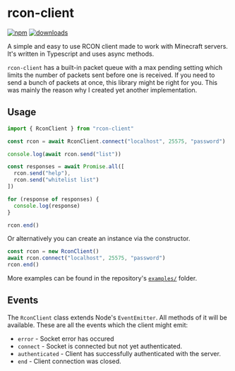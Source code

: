 # rcon-client

[![npm](https://img.shields.io/npm/v/rcon-client.svg)](https://www.npmjs.com/package/rcon-client)
[![downloads](https://img.shields.io/npm/dm/rcon-client.svg)](https://www.npmjs.com/package/rcon-client)

A simple and easy to use RCON client made to work with Minecraft servers.
It's written in Typescript and uses async methods.

`rcon-client` has a built-in packet queue with a max pending setting which limits
the number of packets sent before one is received.
If you need to send a bunch of packets at once, this library might be right for you.
This was mainly the reason why I created yet another implementation.

## Usage

```js
import { RconClient } from "rcon-client"

const rcon = await RconClient.connect("localhost", 25575, "password")

console.log(await rcon.send("list"))

const responses = await Promise.all([
  rcon.send("help"),
  rcon.send("whitelist list")
])

for (response of responses) {
  console.log(response)
}

rcon.end()
```

Or alternatively you can create an instance via the constructor.

```js
const rcon = new RconClient()
await rcon.connect("localhost", 25575, "password")
rcon.end()
```

More examples can be found in the repository's [`examples/`](https://github.com/janispritzkau/rcon-client/tree/next/examples) folder.

## Events

The `RconClient` class extends Node's `EventEmitter`. All methods of it will be available. These are all the events which the client might emit:

- `error` - Socket error has occured
- `connect` - Socket is connected but not yet authenticated.
- `authenticated` - Client has successfully authenticated with the server.
- `end` - Client connection was closed.
